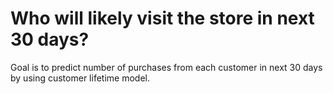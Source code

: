 # Who will likely visit the store in next 30 days?
Goal is to predict number of purchases from each customer in next 30 days by using customer lifetime model.
